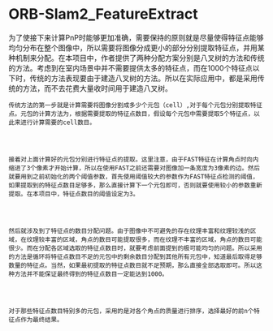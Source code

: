 # ORB-Slam2_FeatureExtract



   为了使接下来计算PnP时能够更加准确，需要保持的原则就是尽量使得特征点能够均匀分布在整个图像中，所以需要将图像分成更小的部分分别提取特征点，并用某种机制来分配。在本项目中，作者提供了两种分配方案分别是八叉树的方法和传统的方法。考虑到在室内场景中并不需要提供太多的特征点，而在1000个特征点以下时，传统的方法表现要由于建造八叉树的方法。所以在实际应用中，都是采用传统的方法，而不去花费大量收时间用于建造八叉树。




    传统方法的第一步就是计算需要将图像分割成多少个元包（cell）,对于每个元包分别提取特征点。元包的计算方法为，根据需要提取的特征点数目，假设每个元包中需要提取5个特征点，以此来进行计算需要的cell数目。
    



    接着对上面计算好的元包分别进行特征点的提取。这里注意，由于FAST特征在计算角点时向内缩进了3个像素才开始计算，所以在使用FAST之前还需要对图像加一条宽度为3像素的边。然后就要用到之前初始化的两个阈值参数，首先使用阈值较大的参数作为FAST特征点检测的阈值，如果提取到的特征点数目足够多，那么直接计算下一个元包即可，否则就要使用较小的参数重新提取。在本项目中，特征点数目的阈值设定为3。




    然后就涉及到了特征点的数目分配问题。由于图像中不可避免的存在纹理丰富和纹理较浅的区域，在纹理较丰富的区域，角点的数目可能提取很多，而在纹理不丰富的区域，角点的数目可能很少。而在分配各区域选取的特征点数目时，就要考虑前面提到的极可能均匀的问题。所以采用的方法是循环将特征点数目不足的元包中的剩余数目分配到其他所有元包中，知道最后取得足够数量的特征点。当然，如果最初提取的特征点数目就不足预期，那么直接全部选取即可。所以这种方法并不能保证最终得到的特征点数目一定能达到1000。




    对于那些特征点数目特别多的元包，采用的是对各个角点的质量进行排序，选择最好的前n个特征点作为最终结果。
